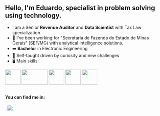 ## Hello, I'm Eduardo, specialist in problem solving using technology.
- I am a Senior **Revenue Auditor** and **Data Scientist** with Tax Law specialization.
- 🔭 I've been working for "Secretaria de Fazenda do Estado de Minas Gerais" (SEF/MG) with analytical intelligence solutions.
- :arrow_right: **Bachelor** in Electronic Engineering
- :running: Self-taught driven by curiosity and new challenges
- 🖥️ Main skills:
<div display="inline">
  <img width="50" height="50" src="https://cdn.jsdelivr.net/gh/devicons/devicon@latest/icons/python/python-plain-wordmark.svg" />
  <img width="85" height="50" src="https://upload.wikimedia.org/wikipedia/commons/thumb/1/10/SAS_logo_horiz.svg/1280px-SAS_logo_horiz.svg.png" />
  <img width="50" height="50" src="https://cdn.jsdelivr.net/gh/devicons/devicon@latest/icons/spss/spss-plain.svg" />
  <img width="50" height="50" src="https://cdn.jsdelivr.net/gh/devicons/devicon/icons/r/r-original.svg" />
  <img width="50" height="50"src="https://cdn.jsdelivr.net/gh/devicons/devicon@latest/icons/docker/docker-plain-wordmark.svg" />
</div>

##

#### You can find me in:
&nbsp;<a href="https://www.linkedin.com/in/eduardo-lossio/">
  <img src="https://img.shields.io/badge/linkedin-%230077B5.svg?style=for-the-badge&logo=linkedin&logoColor=white">
</a>&nbsp;

          
<!--
**elossio/elossio** is a ✨ _special_ ✨ repository because its `README.md` (this file) appears on your GitHub profile.

Here are some ideas to get you started:

- 🔭 I’m currently working on ...
- 🌱 I’m currently learning ...
- 👯 I’m looking to collaborate on ...
- 🤔 I’m looking for help with ...
- 💬 Ask me about ...
- 📫 How to reach me: ...
- 😄 Pronouns: ...
- ⚡ Fun fact: ...
-->

